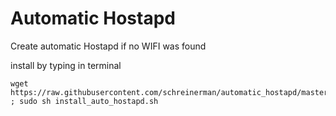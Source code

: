 # Automatic Hostapd
Create automatic Hostapd if no WIFI was found

install by typing in terminal

```
wget https://raw.githubusercontent.com/schreinerman/automatic_hostapd/master/install_auto_hostapd.sh ; sudo sh install_auto_hostapd.sh
```

